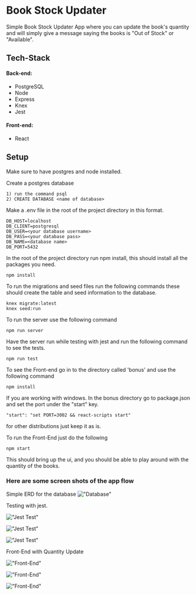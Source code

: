 # Book Stock Updater

Simple Book Stock Updater App where you can update the book's quantity and will simply give a message saying the books is "Out of Stock" or "Available".

## Tech-Stack
#### Back-end:
* PostgreSQL
* Node
* Express
* Knex 
* Jest

#### Front-end:
* React

## Setup
Make sure to have postgres and node installed.

Create a postgres database

```
1) run the command psql 
2) CREATE DATABASE <name of database>

```
Make a .env file in the root of the project directory in this format.

```
DB_HOST=localhost
DB_CLIENT=postgresql
DB_USER=<your database username>
DB_PASS=<your database pass>
DB_NAME=<database name>
DB_PORT=5432 

```

In the root of the project directory run npm install, this should install all the packages you need. 

```
npm install

```
To run the migrations and seed files run the following commands these should create the table and seed information to the database.

```
knex migrate:latest
knex seed:run

```

To run the server use the following command

```
npm run server

```

Have the server run while testing with jest and run the following command to see the tests.

```
npm run test

```
To see the Front-end go in to the directory called 'bonus' and use the following command

```
npm install

```

If you are working with windows. In the bonus directory go to package.json and set the port under the "start" key. 

```
"start": "set PORT=3002 && react-scripts start"

```
for other distributions just keep it as is. 

To run the Front-End just do the following

```
npm start

```

This should bring up the ui, and you should be able to play around with the quantity of the books. 

### Here are some screen shots of the app flow

Simple ERD for the database
!["Database"](/docs/images/database.png)

Testing with jest.

!["Jest Test"](/docs/images/jest_test_p1.png)

!["Jest Test"](/docs/images/jest_test_p2.png)

!["Jest Test"](/docs/images/jest_test_p3.png)

Front-End with Quantity Update

!["Front-End"](/docs/images/front_end_p1.png)

!["Front-End"](/docs/images/front_end_p2.png)

!["Front-End"](/docs/images/front_end_p3.png)


